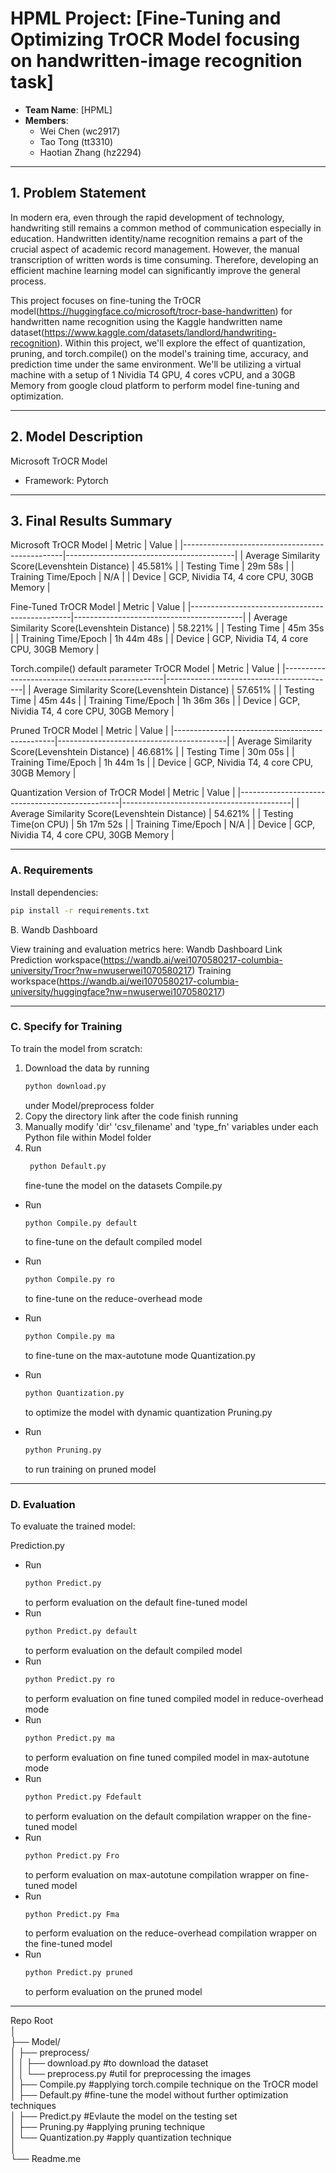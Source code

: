 # HPML Project: [Fine-Tuning and Optimizing TrOCR Model focusing on handwritten-image recognition task]
- **Team Name**: [HPML]
- **Members**:
  - Wei Chen (wc2917)
  - Tao Tong (tt3310)
  - Haotian Zhang (hz2294)

---

## 1. Problem Statement
In modern era, even through the rapid development of technology, handwriting still remains a common method of communication especially in education. Handwritten identity/name recognition remains a part of the crucial aspect of academic record management. However, the manual transcription of written words is time consuming. Therefore, developing an efficient machine learning model can significantly improve the general process.

This project focuses on fine-tuning the TrOCR model(https://huggingface.co/microsoft/trocr-base-handwritten) for handwritten name recognition using the Kaggle handwritten name dataset(https://www.kaggle.com/datasets/landlord/handwriting-recognition). Within this project, we'll explore the effect of quantization, pruning, and torch.compile() on the model's training time, accuracy, and prediction time under the same environment. We'll be utilizing a virtual machine with a setup of 1 Nividia T4 GPU, 4 cores vCPU, and a 30GB Memory from google cloud platform to perform model fine-tuning and optimization. 

---

## 2. Model Description
Microsoft TrOCR Model
- Framework: Pytorch
---

## 3. Final Results Summary

Microsoft TrOCR Model
| Metric                                         | Value                                    |
|------------------------------------------------|------------------------------------------|
| Average Similarity Score(Levenshtein Distance) | 45.581%                                  |
| Testing   Time                                 | 29m 58s                                  |
| Training Time/Epoch                            | N/A                                      |
| Device                                         | GCP, Nividia T4, 4 core CPU, 30GB Memory |

Fine-Tuned TrOCR Model
| Metric                                         | Value                                    |
|------------------------------------------------|------------------------------------------|
| Average Similarity Score(Levenshtein Distance) | 58.221%                                  |
| Testing   Time                                 | 45m 35s                                  |
| Training Time/Epoch                            | 1h 44m 48s                               |
| Device                                         | GCP, Nividia T4, 4 core CPU, 30GB Memory |

Torch.compile() default parameter TrOCR Model
| Metric                                         | Value                                    |
|------------------------------------------------|------------------------------------------|
| Average Similarity Score(Levenshtein Distance) | 57.651%                                  |
| Testing   Time                                 | 45m 44s                                  |
| Training Time/Epoch                            | 1h 36m 36s                               |
| Device                                         | GCP, Nividia T4, 4 core CPU, 30GB Memory |

Pruned TrOCR Model
| Metric                                         | Value                                    |
|------------------------------------------------|------------------------------------------|
| Average Similarity Score(Levenshtein Distance) | 46.681%                                  |
| Testing   Time                                 | 30m 05s                                  |
| Training Time/Epoch                            | 1h 44m 1s                                |
| Device                                         | GCP, Nividia T4, 4 core CPU, 30GB Memory |

Quantization Version of TrOCR Model
| Metric                                         | Value                                    |
|------------------------------------------------|------------------------------------------|
| Average Similarity Score(Levenshtein Distance) | 54.621%                                  |
| Testing   Time(on CPU)                         | 5h 17m 52s                               |
| Training Time/Epoch                            | N/A                                      |
| Device                                         | GCP, Nividia T4, 4 core CPU, 30GB Memory |

---
### A. Requirements

Install dependencies:
```bash
pip install -r requirements.txt
```

B. Wandb Dashboard

View training and evaluation metrics here: Wandb Dashboard Link
Prediction workspace(https://wandb.ai/wei1070580217-columbia-university/Trocr?nw=nwuserwei1070580217)
Training workspace(https://wandb.ai/wei1070580217-columbia-university/huggingface?nw=nwuserwei1070580217)

---
### C. Specify for Training

To train the model from scratch:
1. Download the data by running
   ```bash
   python download.py
   ```
   under Model/preprocess folder
2. Copy the directory link after the code finish running
3. Manually modify 'dir' 'csv_filename' and 'type_fn' variables under each Python file within Model folder
4. Run
   ```bash
    python Default.py
   ```
   fine-tune the model on the datasets
Compile.py
  - Run
    ```bash
    python Compile.py default
    ```
    to fine-tune on the default compiled model
    
  - Run
    ```bash
    python Compile.py ro
    ```
    to fine-tune on the reduce-overhead mode
  - Run
    ```bash
    python Compile.py ma
    ```
    to fine-tune on the max-autotune mode
Quantization.py
  - Run 
    ```bash
    python Quantization.py
    ```
    to optimize the model with dynamic quantization
Pruning.py
  - Run
    ```bash
    python Pruning.py
    ```
    to run training on pruned model


---


### D. Evaluation

To evaluate the trained model:

Prediction.py
  - Run
    ```bash
    python Predict.py
    ```
    to perform evaluation on the default fine-tuned model
  - Run
    ```bash
    python Predict.py default
    ```
    to perform evaluation on the default compiled model
  - Run
    ```bash
    python Predict.py ro
    ```
    to perform evaluation on fine tuned compiled model in reduce-overhead mode
  - Run
    ```bash
    python Predict.py ma
    ```
    to perform evaluation on fine tuned compiled model in max-autotune mode
  - Run
    ```bash
    python Predict.py Fdefault
    ```
    to perform evaluation on the default compilation wrapper on the fine-tuned model
  - Run
    ```bash
    python Predict.py Fro
    ```
    to perform evaluation on max-autotune compilation wrapper on fine-tuned model
  - Run
    ```bash
    python Predict.py Fma
    ```
    to perform evaluation on the reduce-overhead compilation wrapper on the fine-tuned model
  - Run
    ```bash
    python Predict.py pruned
    ```
    to perform evaluation on the pruned model

---
Repo Root                                                                                                                                                                                                                                                                                                                                    
│                                                                                                                                                                                                                                                                                                                                            
├── Model/                                                                                                                                                                                                                                                                                                                                   
│   ├── preprocess/     
│   │   ├── download.py    #to download the dataset                                                                                                                                                                                                                                                                                          
│   │   └── preprocess.py  #util for preprocessing the images                                                                                                                                                                                                                                                                                
│   ├── Compile.py         #applying torch.compile technique on the TrOCR model                                                                                                                                                                                                                                                              
│   ├── Default.py         #fine-tune the model without further optimization techniques                                                                                                                                                                                                                                                      
│   ├── Predict.py         #Evlaute the model on the testing set                                                                                                                                                                                                                                                                             
│   ├── Pruning.py         #applying pruning technique                                                                                                                                                                                                                                                                                       
│   └── Quantization.py    #apply quantization technique                                                                                                                                                                                                                                                                                     
│                                                                                                                                                                                                                                                                                                                                            
└── Readme.me            



